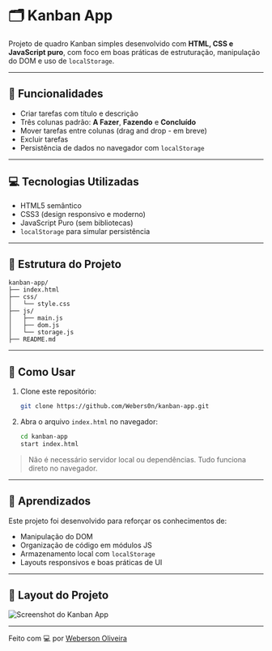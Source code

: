 
# 🗂️ Kanban App

Projeto de quadro Kanban simples desenvolvido com **HTML, CSS e JavaScript puro**, com foco em boas práticas de estruturação, manipulação do DOM e uso de `localStorage`.

---

## 📌 Funcionalidades

- Criar tarefas com título e descrição
- Três colunas padrão: **A Fazer**, **Fazendo** e **Concluído**
- Mover tarefas entre colunas (drag and drop - em breve)
- Excluir tarefas
- Persistência de dados no navegador com `localStorage`

---

## 💻 Tecnologias Utilizadas

- HTML5 semântico
- CSS3 (design responsivo e moderno)
- JavaScript Puro (sem bibliotecas)
- `localStorage` para simular persistência

---

## 🧱 Estrutura do Projeto

```
kanban-app/
├── index.html
├── css/
│   └── style.css
├── js/
│   ├── main.js
│   ├── dom.js
│   └── storage.js
├── README.md
```

---

## 🚀 Como Usar

1. Clone este repositório:
   ```bash
   git clone https://github.com/Webers0n/kanban-app.git
   ```

2. Abra o arquivo `index.html` no navegador:
   ```bash
   cd kanban-app
   start index.html
   ```

> Não é necessário servidor local ou dependências. Tudo funciona direto no navegador.

---

## 🧠 Aprendizados

Este projeto foi desenvolvido para reforçar os conhecimentos de:
- Manipulação do DOM
- Organização de código em módulos JS
- Armazenamento local com `localStorage`
- Layouts responsivos e boas práticas de UI

---

## 📸 Layout do Projeto

![Screenshot do Kanban App](./screenshot.png) <!-- Substitua ou adicione uma imagem real do seu projeto aqui -->

---

Feito com 💻 por [Weberson Oliveira](https://github.com/Webers0n)
